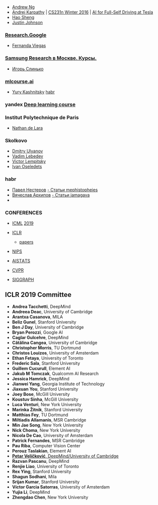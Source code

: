 - [Andrew Ng](https://youtube.com/playlist?list=PLoROMvodv4rMiGQp3WXShtMGgzqpfVfbU)
- [Andrej Karpathy](https://github.com/karpathy) | [CS231n Winter 2016](https://www.youtube.com/channel/UCPk8m_r6fkUSYmvgCBwq-sw) | [AI for Full-Self Driving at Tesla](https://youtu.be/hx7BXih7zx8)
- [Hao Sheng](https://github.com/haossr)
- [Justin Johnson](https://github.com/jcjohnson)

### [Research.Google](https://research.google)
- [Fernanda Viegas](https://research.google/people/FernandaViegas/)

### [**Samsung Research в Москве. Курсы.**](https://stepik.org/course/50352/promo)
- [Игорь Слинько](https://github.com/SlinkoIgor)

### [mlcourse.ai](https://mlcourse.ai/) 
- [Yury Kashnitsky](https://github.com/Yorko) [habr](https://habr.com/ru/company/ods/blog/325654/)

### yandex [Deep learning course](https://github.com/yandexdataschool/Practical_DL)

### Institut Polytechnique de Paris
- [Nathan de Lara](https://github.com/nathandelara)

### Skolkovo
- [Dmitry Ulyanov](https://github.com/DmitryUlyanov)
- [Vadim Lebedev](https://github.com/vadim-v-lebedev)
- [Victor Lempitsky](https://github.com/victorlempitsky)
- [Ivan Oseledets](https://github.com/oseledets)

### habr
- [Павел Нестеров](https://github.com/mephistopheies) [ - Статьи mephistopheies](https://habr.com/en/users/mephistopheies/posts/)
- [Вячеслав Архипов](https://github.com/VSArkhipov) [ - Статьи jamagava](https://habr.com/ru/users/jamagava/posts/)
- []()

### CONFERENCES
- [ICML](https://icml.cc/Conferences/2020/) [2019](https://rlgm.github.io/)
- [ICLR](https://iclr.cc/Conferences/2020/)
    - [papers](https://iclr.cc/virtual_2020/papers.html?filter=keywords)
- [NIPS](https://nips.cc/Conferences/2020/)
- [AISТAТS](http://aistats.org/)
- [CVPR](http://cvpr2020.thecvf.com/)

- [SIGGRAPH](https://www.siggraph.org/)

## ICLR 2019 Committee
- **Andrea Tacchetti**, DeepMind
- **Andreea Deac**, University of Cambridge
- **Arantxa Casanova**, MILA
- **Beliz Gunel**, Stanford University
- **Ben J Day**, University of Cambridge
- **Bryan Perozzi**, Google AI
- **Caglar Gulcehre**, DeepMind
- **Cătălina Cangea**, University of Cambridge
- **Christopher Morris**, TU Dortmund
- **Christos Louizos**, University of Amsterdam
- **Ethan Fetaya**, University of Toronto
- **Frederic Sala**, Stanford University
- **Guillem Cucurull**, Element AI
- **Jakub M Tomczak**, Qualcomm AI Research
- **Jessica Hamrick**, DeepMind
- **Jianwei Yang**, Georgia Institute of Technology
- **Jiaxuan You**, Stanford University
- **Joey Bose**, McGill University
- **Koustuv Sinha**, McGill University
- **Luca Venturi**, New York University
- **Marinka Žitnik**, Stanford University
- **Matthias Fey**, TU Dortmund
- **Miltiadis Allamanis**, MSR Cambridge
- **Min Jae Song**, New York University
- **Nick Choma**, New York University
- **Nicola De Cao**, University of Amsterdam
- **Patrick Fernandes**, MSR Cambridge
- **Pau Riba**, Computer Vision Center
- **Perouz Taslakian**, Element AI
- [**Petar Veličković**, DeepMind/University of Cambridge](https://github.com/PetarV-)
- **Razvan Pascanu**, DeepMind
- **Renjie Liao**, University of Toronto
- **Rex Ying**, Stanford University
- **Shagun Sodhani**, Mila
- **Srijan Kumar**, Stanford University
- **Víctor Garcia Satorras**, University of Amsterdam
- **Yujia Li**, DeepMind
- **Zhengdao Chen**, New York University
